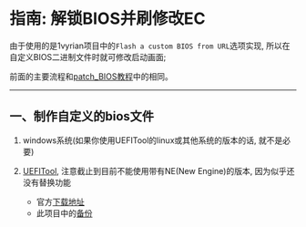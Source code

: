 # 指南: 解锁BIOS并刷修改EC

由于使用的是1vyrian项目中的`Flash a custom BIOS from URL`选项实现, 所以在自定义BIOS二进制文件时就可修改启动画面;

前面的主要流程和[patch_BIOS教程](./patch_BIOS.md)中的相同。

---

## 一、制作自定义的bios文件

1. windows系统(如果你使用UEFITool的linux或其他系统的版本的话, 就不是必要)

2. [UEFITool](https://github.com/LongSoft/UEFITool), 注意截止到目前不能使用带有NE(New Engine)的版本, 因为似乎还没有替换功能

   - 官方[下载地址](https://github.com/LongSoft/UEFITool/releases/0.26.0)
   - 此项目中的[备份](../assets/LongSoft-UEFITool/)

   
